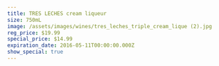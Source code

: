 ```yaml
---
title: TRES LECHES cream liqueur
size: 750mL
image: /assets/images/wines/tres_leches_triple_cream_lique (2).jpg
reg_price: $19.99
special_price: $14.99
expiration_date: 2016-05-11T00:00:00.000Z
show_special: true
---
```



